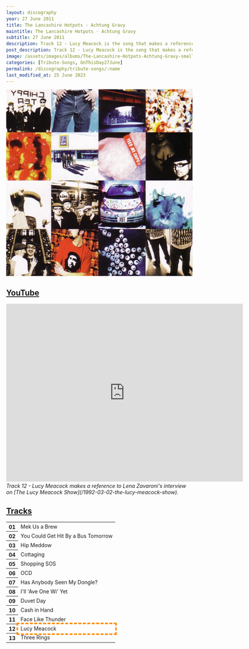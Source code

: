 ```yaml
---
layout: discography
year: 27 June 2011
title: The Lancashire Hotpots - Achtung Gravy
maintitle: The Lancashire Hotpots - Achtung Gravy
subtitle: 27 June 2011
description: Track 12 - Lucy Meacock is the song that makes a reference to Lena Zavaroni's interview on Granada Reports.
post_description: Track 12 - Lucy Meacock is the song that makes a reference to Lena Zavaroni's interview on Granada Reports.
image: /assets/images/albums/The-Lancashire-Hotpots-Achtung-Gravy-small.jpg
categories: [Tribute-Songs, OnThisDay27June]
permalink: /discography/tribute-songs/:name
last_modified_at: 25 June 2023
---
```


![](/assets/images/albums/The-Lancashire-Hotpots-Achtung-Gravy.jpg)

<h2 id="youtube"><a href="#youtube">YouTube</a></h2>

<div class="responsive-video">
<iframe width="640px" height="480px" src="https://www.youtube.com/embed/zX9ck2_ITzQ" title="YouTube video player" frameborder="0" allow="accelerometer; autoplay; clipboard-write; encrypted-media; gyroscope; picture-in-picture; web-share" allowfullscreen></iframe>
</div>
<cite>Track 12 - Lucy Meacock makes a reference to Lena Zavaroni's interview on [The Lucy Meacock Show](/1992-03-02-the-lucy-meacock-show).</cite>

<h2 id="tracks"><a href="#tracks">Tracks</a></h2>
<table>
<tr><th>01</th><td>Mek Us a Brew</td></tr>
<tr><th>02</th><td>You Could Get Hit By a Bus Tomorrow</td></tr>
<tr><th>03</th><td>Hip Meddow</td></tr>
<tr><th>04</th><td>Cottaging</td></tr>
<tr><th>05</th><td>Shopping SOS</td></tr>
<tr><th>06</th><td>OCD</td></tr>
<tr><th>07</th><td>Has Anybody Seen My Dongle?</td></tr>
<tr><th>08</th><td>I'll 'Ave One Wi' Yet</td></tr>
<tr><th>09</th><td>Duvet Day</td></tr>
<tr><th>10</th><td>Cash in Hand</td></tr>
<tr><th>11</th><td>Face Like Thunder</td></tr>
<tr><th>12</th><td style="outline: 4px dashed darkorange;">Lucy Meacock</td></tr>
<tr><th>13</th><td>Three Rings</td></tr>
</table>

